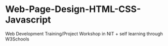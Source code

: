 # Web-Page-Design-HTML-CSS-Javascript
Web Development Training/Project Workshop in NIT + self learning through W3Schools
